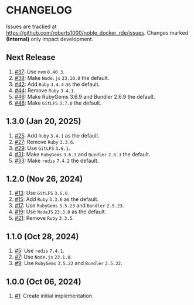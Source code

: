 # CHANGELOG

Issues are tracked at https://github.com/roberts1000/noble_docker_rde/issues. Changes marked **(Internal)** only impact development. 

## Next Release

1. [#37](../../issues/37): Use `nvm` `0.40.3`.
1. [#39](../../issues/39): Make `Node.js` `23.10.0` the default.
1. [#42](../../issues/42): Add `Ruby` `3.4.4` as the default.
1. [#44](../../issues/44): Remove `Ruby` `3.4.1`.
1. [#46](../../issues/46): Make RubyGems 3.6.9 and Bundler 2.6.9 the default.
1. [#48](../../issues/48): Make `GitLFS` `3.7.0` the default.

## 1.3.0 (Jan 20, 2025)

1. [#25](../../issues/25): Add `Ruby` `3.4.1` as the default.
1. [#27](../../issues/27): Remove `Ruby` `3.3.6`.
1. [#29](../../issues/29): Use `GitLFS` `3.6.1`.
1. [#31](../../issues/31): Make `RubyGems` `3.6.3` and `Bundler` `2.6.3` the default.
1. [#33](../../issues/33): Make `redis` `7.4.2` the default.

## 1.2.0 (Nov 26, 2024)

1. [#13](../../issues/13): Use `GitLFS` `3.6.0`.
1. [#15](../../issues/15): Add `Ruby` `3.3.6` as the default.
1. [#17](../../issues/17): Use `RubyGems` `3.5.23` and `Bundler` `2.5.23`.
1. [#19](../../issues/19): Use `NodeJS` `23.3.0` as the default.
1. [#21](../../issues/21): Remove `Ruby` `3.3.5`.

## 1.1.0 (Oct 28, 2024)

1. [#5](../../issues/5): Use `redis` `7.4.1`.
1. [#7](../../issues/7): Use `Node.js` `23.1.0`.
1. [#9](../../issues/9): Use `RubyGems` `3.5.22` and `Bundler` `2.5.22`.

## 1.0.0 (Oct 06, 2024)

1. [#1](../../issues/1): Create initial implementation.
